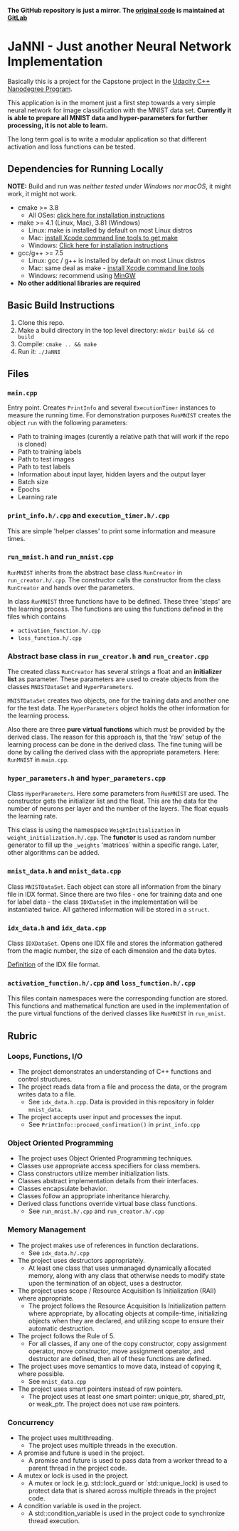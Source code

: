 **The GitHub repository is just a mirror. The [original code](https://gitlab.com/akutschi/janni/) is maintained at [GitLab](https://gitlab.com/)**

# JaNNI - Just another Neural Network Implementation

Basically this is a project for the Capstone project in the [Udacity C++ Nanodegree Program](https://www.udacity.com/course/c-plus-plus-nanodegree--nd213).

This application is in the moment just a first step towards a very simple neural network for image classification with the MNIST data set. **Currently it is able to prepare all MNIST data and hyper-parameters for further processing, it is not able to learn.**

The long term goal is to write a modular application so that different activation and loss functions can be tested.

## Dependencies for Running Locally

**NOTE:** Build and run was _neither tested under Windows nor macOS_, it might work, it might not work.

* cmake >= 3.8
  * All OSes: [click here for installation instructions](https://cmake.org/install/)
* make >= 4.1 (Linux, Mac), 3.81 (Windows)
  * Linux: make is installed by default on most Linux distros
  * Mac: [install Xcode command line tools to get make](https://developer.apple.com/xcode/features/)
  * Windows: [Click here for installation instructions](http://gnuwin32.sourceforge.net/packages/make.htm)
* gcc/g++ >= 7.5
  * Linux: gcc / g++ is installed by default on most Linux distros
  * Mac: same deal as make - [install Xcode command line tools](https://developer.apple.com/xcode/features/)
  * Windows: recommend using [MinGW](http://www.mingw.org/)
* **No other additional libraries are required**

## Basic Build Instructions

1. Clone this repo.
2. Make a build directory in the top level directory: `mkdir build && cd build`
3. Compile: `cmake .. && make`
4. Run it: `./JaNNI`

## Files

### `main.cpp`

Entry point. Creates `PrintInfo` and several `ExecutionTimer` instances to measure the running time. For demonstration purposes `RunMNIST` creates the object `run` with the following parameters:

- Path to training images (curently a relative path that will work if the repo is cloned)
- Path to training labels
- Path to test images
- Path to test labels
- Information about input layer, hidden layers and the output layer
- Batch size
- Epochs
- Learning rate

### `print_info.h/.cpp` and `execution_timer.h/.cpp`

This are simple 'helper classes' to print some information and measure times.

### `run_mnist.h` and `run_mnist.cpp`

`RunMNIST` inherits from the abstract base class `RunCreator` in `run_creator.h/.cpp`. The constructor calls the constructor from the class `RunCreator` and hands over the parameters.

In class `RunMNIST` three functions have to be defined. These three 'steps' are the learning process. The functions are using the functions defined in the files which contains

- `activation_function.h/.cpp`
- `loss_function.h/.cpp`

### Abstract base class in `run_creator.h` and `run_creator.cpp`

The created class `RunCreator` has several strings a float and an **initializer list** as parameter. These parameters are used to create objects from the classes `MNISTDataSet` and `HyperParameters`.

`MNISTDataSet` creates two objects, one for the training data and another one for the test data. The `HyperParameters` object holds the other information for the learning process.

Also there are three **pure virtual functions** which must be provided by the derived class. The reason for this approach is, that the 'raw' setup of the learning process can be done in the derived class. The fine tuning will be done by calling the derived class with the appropriate parameters. Here: `RunMNIST` in `main.cpp`.

### `hyper_parameters.h` and `hyper_parameters.cpp`

Class `HyperParameters`. Here some parameters from `RunMNIST` are used. The constructor gets the initializer list and the float. This are the data for the number of neurons per layer and the number of the layers. The float equals the learning rate.

This class is using the namespace `WeightInitialization` in `weight_initialization.h/.cpp`. The **functor** is used as random number generator to fill up the `_weights` 'matrices` within a specific range. Later, other algorithms can be added.

### `mnist_data.h` and `mnist_data.cpp`

Class `MNISTDataSet`. Each object can store all information from the binary file in IDX format. Since there are two files - one for training data and one for label data - the class `IDXDataSet` in the implementation will be instantiated twice. All gathered information will be stored in a `struct`.

### `idx_data.h` and `idx_data.cpp`

Class `IDXDataSet`. Opens one IDX file and stores the information gathered from the magic number, the size of each dimension and the data bytes. 

[Definition](http://yann.lecun.com/exdb/mnist/) of the IDX file format.

### `activation_function.h/.cpp` and `loss_function.h/.cpp`

This files contain namespaces were the corresponding function are stored. This functions and mathematical function are used in the implementation of the pure virtual functions of the derived classes like `RunMNIST` in `run_mnist`.

## Rubric

### Loops, Functions, I/O

  + The project demonstrates an understanding of C++ functions and control structures.
  + The project reads data from a file and process the data, or the program writes data to a file.
    + See `idx_data.h.cpp`. Data is provided in this repository in folder `mnist_data`.
  + The project accepts user input and processes the input.
    + See `PrintInfo::proceed_confirmation()` in `print_info.cpp`

### Object Oriented Programming

  + The project uses Object Oriented Programming techniques.
  + Classes use appropriate access specifiers for class members.
  + Class constructors utilize member initialization lists.
  + Classes abstract implementation details from their interfaces.
  + Classes encapsulate behavior.
  + Classes follow an appropriate inheritance hierarchy.
  + Derived class functions override virtual base class functions.
	  + See `run_mnist.h/.cpp` and `run_creator.h/.cpp`

### Memory Management

  + The project makes use of references in function declarations.
	  + See `idx_data.h/.cpp`
  + The project uses destructors appropriately.
	  + At least one class that uses unmanaged dynamically allocated memory, along with any class that otherwise needs to modify state upon the termination of an object, uses a destructor.
  + The project uses scope / Resource Acquisition Is Initialization (RAII) where appropriate.
	  + The project follows the Resource Acquisition Is Initialization pattern where appropriate, by allocating objects at compile-time, initializing objects when they are declared, and utilizing scope to ensure their automatic destruction.
  + The project follows the Rule of 5.
	  + For all classes, if any one of the copy constructor, copy assignment operator, move constructor, move assignment operator, and destructor are defined, then all of these functions are defined.
  + The project uses move semantics to move data, instead of copying it, where possible.
	  + See `mnist_data.cpp`
  + The project uses smart pointers instead of raw pointers.
	  + The project uses at least one smart pointer: unique_ptr, shared_ptr, or weak_ptr. The project does not use raw pointers.

### Concurrency

  + The project uses multithreading.
	  + The project uses multiple threads in the execution.
  + A promise and future is used in the project.
	  + A promise and future is used to pass data from a worker thread to a parent thread in the project code.
  + A mutex or lock is used in the project.
    + A mutex or lock (e.g. std::lock_guard or `std::unique_lock) is used to protect data that is shared across multiple threads in the project code.
  + A condition variable is used in the project.
	  + A std::condition_variable is used in the project code to synchronize thread execution.
